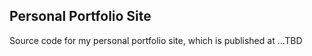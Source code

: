 ## Personal Portfolio Site

Source code for my personal portfolio site, which is published at ...TBD
